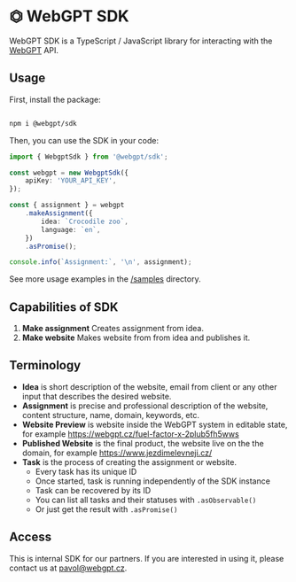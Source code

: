 # ⏣ WebGPT SDK

WebGPT SDK is a TypeScript / JavaScript library for interacting with the [WebGPT](https://webgpt.cz/) API.

## Usage

First, install the package:

```bash

npm i @webgpt/sdk

```

Then, you can use the SDK in your code:

```typescript
import { WebgptSdk } from '@webgpt/sdk';

const webgpt = new WebgptSdk({
    apiKey: 'YOUR_API_KEY',
});

const { assignment } = webgpt
    .makeAssignment({
        idea: `Crocodile zoo`,
        language: `en`,
    })
    .asPromise();

console.info(`Assignment:`, '\n', assignment);
```

See more usage examples in the [/samples](./samples) directory.

## Capabilities of SDK

1. **Make assignment** Creates assignment from idea.
2. **Make website** Makes website from from idea and publishes it.

## Terminology

-   **Idea** is short description of the website, email from client or any other input that describes the desired website.
-   **Assignment** is precise and professional description of the website, content structure, name, domain, keywords, etc.
-   **Website Preview** is website inside the WebGPT system in editable state, for example https://webgpt.cz/fuel-factor-x-2plub5fh5wws
-   **Published Website** is the final product, the website live on the the domain, for example https://www.jezdimelevneji.cz/
-   **Task** is the process of creating the assignment or website.
    -   Every task has its unique ID
    -   Once started, task is running independently of the SDK instance
    -   Task can be recovered by its ID
    -   You can list all tasks and their statuses with `.asObservable()`
    -   Or just get the result with `.asPromise()`

## Access

This is internal SDK for our partners.
If you are interested in using it, please contact us at [pavol@webgpt.cz](https://www.pavolhejny.com/contact).
